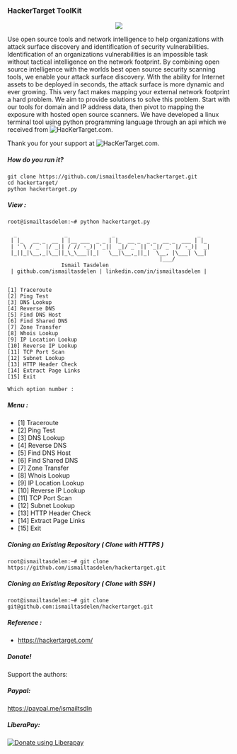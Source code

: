 ### HackerTarget ToolKit

<p align="center">
  <img src="/image/hackertarget.png"
</p>

Use open source tools and network intelligence to help organizations with attack surface discovery and identification of security vulnerabilities. Identification of an organizations vulnerabilities is an impossible task without tactical intelligence on the network footprint. By combining open source intelligence with the worlds best open source security scanning tools, we enable your attack surface discovery. With the ability for Internet assets to be deployed in seconds, the attack surface is more dynamic and ever growing. This very fact makes mapping your external network footprint a hard problem. We aim to provide solutions to solve this problem. Start with our tools for domain and IP address data, then pivot to mapping the exposure with hosted open source scanners. We have developed a linux terminal tool using python programming language through an api which we received from ![HacKerTarget.com](https://hackertarget.com/).

Thank you for your support at ![HacKerTarget.com](https://hackertarget.com/).

##### How do you run it?

```
git clone https://github.com/ismailtasdelen/hackertarget.git
cd hackertarget/
python hackertarget.py
```
 
 ##### View :
 
```
root@ismailtasdelen:~# python hackertarget.py 

  _               _              _                          _   
 | |_   __ _  __ | |__ ___  _ _ | |_  __ _  _ _  __ _  ___ | |_ 
 | ' \ / _` |/ _|| / // -_)| '_||  _|/ _` || '_|/ _` |/ -_)|  _|
 |_||_|\__,_|\__||_\_\___||_|   \__|\__,_||_|  \__, |\___| \__|
                                                |___/           
		         Ismail Tasdelen
 | github.com/ismailtasdelen | linkedin.com/in/ismailtasdelen |


[1] Traceroute
[2] Ping Test
[3] DNS Lookup
[4] Reverse DNS
[5] Find DNS Host
[6] Find Shared DNS
[7] Zone Transfer
[8] Whois Lookup
[9] IP Location Lookup
[10] Reverse IP Lookup
[11] TCP Port Scan
[12] Subnet Lookup
[13] HTTP Header Check
[14] Extract Page Links
[15] Exit

Which option number : 
```

##### Menu :

* [1] Traceroute
* [2] Ping Test
* [3] DNS Lookup
* [4] Reverse DNS
* [5] Find DNS Host
* [6] Find Shared DNS
* [7] Zone Transfer
* [8] Whois Lookup
* [9] IP Location Lookup
* [10] Reverse IP Lookup
* [11] TCP Port Scan
* [12] Subnet Lookup
* [13] HTTP Header Check
* [14] Extract Page Links
* [15] Exit

##### Cloning an Existing Repository ( Clone with HTTPS )
```
root@ismailtasdelen:~# git clone https://github.com/ismailtasdelen/hackertarget.git
```

##### Cloning an Existing Repository ( Clone with SSH )
```
root@ismailtasdelen:~# git clone git@github.com:ismailtasdelen/hackertarget.git
```

##### Reference :

* https://hackertarget.com/

##### Donate!

Support the authors:

##### Paypal:

https://paypal.me/ismailtsdln

##### LiberaPay:

<noscript><a href="https://liberapay.com/ismailtasdelen/donate"><img alt="Donate using Liberapay" src="https://liberapay.com/assets/widgets/donate.svg"></a></noscript>
